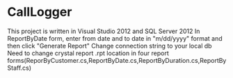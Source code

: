 # CallLogger
This project is written in Visual Studio 2012 and SQL Server 2012
In ReportByDate form, enter from date and to date in "m/dd/yyyy" format and then click "Generate Report"
Change connection string to your local db
Need to change crystal report .rpt location in four report forms(ReporByCustomer.cs,ReportByDate.cs,ReportByDuration.cs,ReportByStaff.cs)

